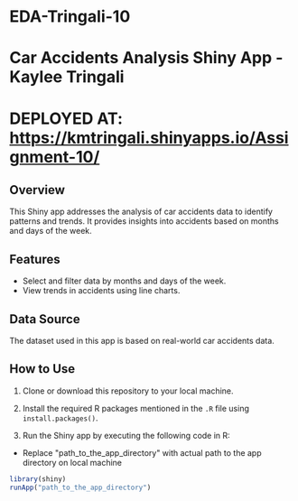 # EDA-Tringali-10
# Car Accidents Analysis Shiny App - Kaylee Tringali
# DEPLOYED AT: https://kmtringali.shinyapps.io/Assignment-10/

## Overview

This Shiny app addresses the analysis of car accidents data to identify patterns and trends. It provides insights into accidents based on months and days of the week.

## Features

- Select and filter data by months and days of the week.
- View trends in accidents using line charts.

## Data Source

The dataset used in this app is based on real-world car accidents data.

## How to Use

1. Clone or download this repository to your local machine.

2. Install the required R packages mentioned in the `.R` file using `install.packages()`.

3. Run the Shiny app by executing the following code in R:
- Replace "path_to_the_app_directory" with actual path to the app directory on local machine

```R
library(shiny)
runApp("path_to_the_app_directory")
